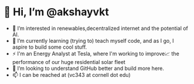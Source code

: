 # 👋 Hi, I’m @akshayvkt
- 👀 I’m interested in renewables,decentralized internet and the potential of AI.
- 🌱 I’m currently learning (trying to) teach myself code, and as I go, I aspire to build some cool stuff.
- ⚡ I'm an Energy Analyst at Tesla, where I'm working to improve📈 the performance of our huge residential solar fleet
- 💞️ I’m looking to understand GitHub better and build more here.
- 📫 I can be reached at (vc343 at cornell dot edu)

<!---
akshayvkt/akshayvkt is a ✨ special ✨ repository because its `README.md` (this file) appears on your GitHub profile.
You can click the Preview link to take a look at your changes.
--->
